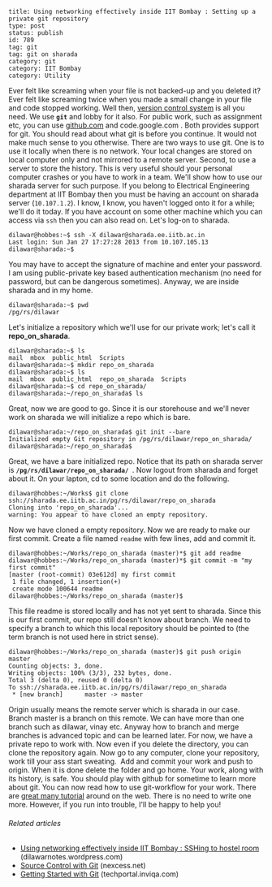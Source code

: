 ~~~~ 
title: Using networking effectively inside IIT Bombay : Setting up a private git repository 
type: post
status: publish
id: 789
tag: git
tag: git on sharada
category: git
category: IIT Bombay
category: Utility
~~~~

Ever felt like screaming when your file is not backed-up and you deleted
it? Ever felt like screaming twice when you made a small change in your
file and code stopped working. Well then, [version control
system](http://en.wikipedia.org/wiki/Revision_control "Revision control")
is all you need. We use **`git`** and lobby for it also. For public
work, such as assignment etc, you can use
[github.com](https://github.com/) and code.google.com . Both provides
support for git. You should read about what git is before you continue.
It would not make much sense to you otherwise. There are two ways to use
git. One is to use it locally when there is no network. Your local
changes are stored on local computer only and not mirrored to a remote
server. Second, to use a server to store the history. This is very
useful should your personal computer crashes or you have to work in a
team. We'll show how to use our sharada server for such purpose. If you
belong to Electrical Engineering department at IIT Bombay then you must
be having an account on sharada server (`10.107.1.2`). I know, I know,
you haven't logged onto it for a while; we'll do it today. If you have
account on some other machine which you can access via `ssh` then you
can also read on. Let's log-on to sharada.

    dilawar@hobbes:~$ ssh -X dilawar@sharada.ee.iitb.ac.in
    Last login: Sun Jan 27 17:27:28 2013 from 10.107.105.13
    dilawar@sharada:~$

You may have to accept the signature of machine and enter your password.
I am using public-private key based authentication mechanism (no need
for password, but can be dangerous sometimes). Anyway, we are inside
sharada and in my home.

    dilawar@sharada:~$ pwd
    /pg/rs/dilawar

Let's initialize a repository which we'll use for our private work;
let's call it **repo\_on\_sharada**.

    dilawar@sharada:~$ ls
    mail  mbox  public_html  Scripts
    dilawar@sharada:~$ mkdir repo_on_sharada
    dilawar@sharada:~$ ls
    mail  mbox  public_html  repo_on_sharada  Scripts
    dilawar@sharada:~$ cd repo_on_sharada/
    dilawar@sharada:~/repo_on_sharada$ ls

Great, now we are good to go. Since it is our storehouse and we'll never
work on sharada we will initialize a repo which is bare.

    dilawar@sharada:~/repo_on_sharada$ git init --bare
    Initialized empty Git repository in /pg/rs/dilawar/repo_on_sharada/
    dilawar@sharada:~/repo_on_sharada$

Great, we have a bare initialized repo. Notice that its path on sharada
server is **`/pg/rs/dilawar/repo_on_sharada/ `**. Now logout from
sharada and forget about it. On your lapton, cd to some location and do
the following.

    dilawar@hobbes:~/Works$ git clone ssh://sharada.ee.iitb.ac.in/pg/rs/dilawar/repo_on_sharada 
    Cloning into 'repo_on_sharada'...
    warning: You appear to have cloned an empty repository.

Now we have cloned a empty repository. Now we are ready to make our
first commit. Create a file named `readme` with few lines, add and
commit it.

    dilawar@hobbes:~/Works/repo_on_sharada (master)*$ git add readme
    dilawar@hobbes:~/Works/repo_on_sharada (master)*$ git commit -m "my first commit"
    [master (root-commit) 03e612d] my first commit
     1 file changed, 1 insertion(+)
     create mode 100644 readme
    dilawar@hobbes:~/Works/repo_on_sharada (master)$

This file readme is stored locally and has not yet sent to sharada.
Since this is our first commit, our repo still doesn't know about
branch. We need to specify a branch to which this local repository
should be pointed to (the term branch is not used here in strict sense).

    dilawar@hobbes:~/Works/repo_on_sharada (master)$ git push origin master
    Counting objects: 3, done.
    Writing objects: 100% (3/3), 232 bytes, done.
    Total 3 (delta 0), reused 0 (delta 0)
    To ssh://sharada.ee.iitb.ac.in/pg/rs/dilawar/repo_on_sharada
     * [new branch]      master -> master

Origin usually means the remote server which is sharada in our case.
Branch master is a branch on this remote. We can have more than one
branch such as dilawar, vinay etc. Anyway how to branch and merge
branches is advanced topic and can be learned later. For now, we have a
private repo to work with. Now even if you delete the directory, you can
clone the repository again. Now go to any computer, clone your
repository, work till your ass start sweating.  Add and commit your work
and push to origin. When it is done delete the folder and go home. Your
work, along with its history, is safe. You should play with github for
sometime to learn more about git. You can now read how to use
git-workflow for your work. There are [great many
tutorial](http://git-scm.com/documentation) around on the web. There is
no need to write one more. However, if you run into trouble, I'll be
happy to help you!

###### Related articles

-   [Using networking effectively inside IIT Bombay : SSHing to hostel
    room](http://dilawarnotes.wordpress.com/2013/02/21/using-networking-effectively-in-iit-bombay-sshing-to-hostel-room/)
    (dilawarnotes.wordpress.com)
-   [Source Control with
    Git](http://blog.nexcess.net/2011/09/11/source-control-with-git/)
    (nexcess.net)
-   [Getting Started with
    Git](http://techportal.inviqa.com/2013/02/19/getting-started-with-git/)
    (techportal.inviqa.com)

